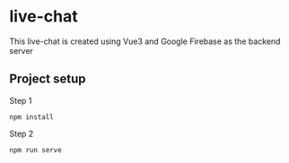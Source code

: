 # live-chat

This live-chat is created using Vue3 and Google Firebase as the backend server

## Project setup
Step 1
```
npm install
```

Step 2
```
npm run serve
```